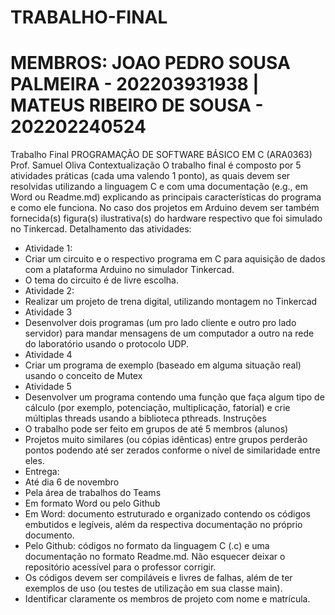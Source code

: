 # TRABALHO-FINAL
# MEMBROS: JOAO PEDRO SOUSA PALMEIRA - 202203931938 | MATEUS RIBEIRO DE SOUSA - 202202240524
Trabalho Final
PROGRAMAÇÃO DE SOFTWARE BÁSICO EM C (ARA0363)
Prof. Samuel Oliva
Contextualização
O trabalho final é composto por 5 atividades práticas (cada uma valendo 1 ponto),
as quais devem ser resolvidas utilizando a linguagem C e com uma documentação
(e.g., em Word ou Readme.md) explicando as principais características do
programa e como ele funciona. No caso dos projetos em Arduino devem ser
também fornecida(s) figura(s) ilustrativa(s) do hardware respectivo que foi simulado
no Tinkercad.
Detalhamento das atividades:
- Atividade 1:
- Criar um circuito e o respectivo programa em C para aquisição de
dados com a plataforma Arduino no simulador Tinkercad.
- O tema do circuito é de livre escolha.
- Atividade 2:
- Realizar um projeto de trena digital, utilizando montagem no Tinkercad
- Atividade 3
- Desenvolver dois programas (um pro lado cliente e outro pro lado
servidor) para mandar mensagens de um computador a outro na rede
do laboratório usando o protocolo UDP.
- Atividade 4
- Criar um programa de exemplo (baseado em alguma situação real)
usando o conceito de Mutex
- Atividade 5
- Desenvolver um programa contendo uma função que faça algum tipo
de cálculo (por exemplo, potenciação, multiplicação, fatorial) e crie
múltiplas threads usando a biblioteca pthreads.
Instruções
- O trabalho pode ser feito em grupos de até 5 membros (alunos)
- Projetos muito similares (ou cópias idênticas) entre grupos perderão pontos
podendo até ser zerados conforme o nível de similaridade entre eles.
- Entrega:
- Até dia 6 de novembro
- Pela área de trabalhos do Teams
- Em formato Word ou pelo Github
- Em Word: documento estruturado e organizado contendo os
códigos embutidos e legíveis, além da respectiva
documentação no próprio documento.
- Pelo Github: códigos no formato da linguagem C (.c) e uma
documentação no formato Readme.md. Não esquecer deixar o
repositório acessível para o professor corrigir.
- Os códigos devem ser compiláveis e livres de falhas, além de ter
exemplos de uso (ou testes de utilização em sua classe main).
- Identificar claramente os membros de projeto com nome e matrícula.
